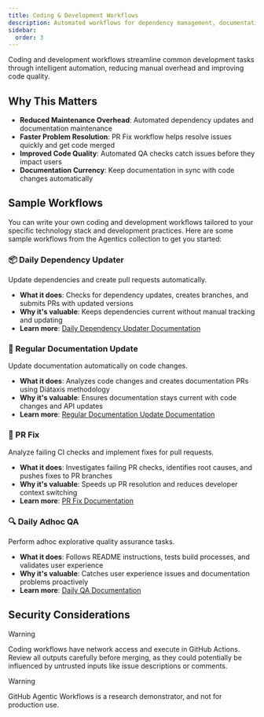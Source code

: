 ```yaml
---
title: Coding & Development Workflows  
description: Automated workflows for dependency management, documentation updates, and pull request assistance
sidebar:
  order: 3
---
```


Coding and development workflows streamline common development tasks through intelligent automation, reducing manual overhead and improving code quality.

## Why This Matters

- **Reduced Maintenance Overhead**: Automated dependency updates and documentation maintenance
- **Faster Problem Resolution**: PR Fix workflow helps resolve issues quickly and get code merged
- **Improved Code Quality**: Automated QA checks catch issues before they impact users
- **Documentation Currency**: Keep documentation in sync with code changes automatically

## Sample Workflows

You can write your own coding and development workflows tailored to your specific technology stack and development practices. Here are some sample workflows from the Agentics collection to get you started:

### 📦 Daily Dependency Updater
Update dependencies and create pull requests automatically.

- **What it does**: Checks for dependency updates, creates branches, and submits PRs with updated versions
- **Why it's valuable**: Keeps dependencies current without manual tracking and updating
- **Learn more**: [Daily Dependency Updater Documentation](https://github.com/githubnext/agentics/blob/main/docs/daily-dependency-updates.md)

### 📖 Regular Documentation Update
Update documentation automatically on code changes.

- **What it does**: Analyzes code changes and creates documentation PRs using Diátaxis methodology
- **Why it's valuable**: Ensures documentation stays current with code changes and API updates
- **Learn more**: [Regular Documentation Update Documentation](https://github.com/githubnext/agentics/blob/main/docs/update-docs.md)

### 🏥 PR Fix
Analyze failing CI checks and implement fixes for pull requests.

- **What it does**: Investigates failing PR checks, identifies root causes, and pushes fixes to PR branches
- **Why it's valuable**: Speeds up PR resolution and reduces developer context switching
- **Learn more**: [PR Fix Documentation](https://github.com/githubnext/agentics/blob/main/docs/pr-fix.md)

### 🔍 Daily Adhoc QA
Perform adhoc explorative quality assurance tasks.

- **What it does**: Follows README instructions, tests build processes, and validates user experience
- **Why it's valuable**: Catches user experience issues and documentation problems proactively
- **Learn more**: [Daily QA Documentation](https://github.com/githubnext/agentics/blob/main/docs/daily-qa.md)

## Security Considerations

> [!WARNING]
> Coding workflows have network access and execute in GitHub Actions. Review all outputs carefully before merging, as they could potentially be influenced by untrusted inputs like issue descriptions or comments.

> [!WARNING]
> GitHub Agentic Workflows is a research demonstrator, and not for production use.
